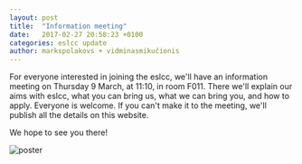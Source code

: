 ```yaml
---
layout: post
title:  "Information meeting"
date:   2017-02-27 20:58:23 +0100
categories: eslcc update
author: markspolakovs + vidminasmikučionis
---
```


For everyone interested in joining the eslcc, we'll have an information meeting on Thursday 9 March, at 11:10, in room
F011. There we'll explain our aims with eslcc, what you can bring us, what we can bring you, and how to apply. Everyone
is welcome. If you can't make it to the meeting, we'll publish all the details on this website.

We hope to see you there!

![poster](http://eslcc-static.s3.amazonaws.com/poster-web.jpg)
